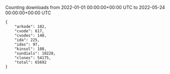 
Counting downloads from 2022-01-01 00:00:00+00:00 UTC to 2022-05-24 00:00:00+00:00 UTC

```
{
    "arkode": 102,
    "cvode": 617,
    "cvodes": 140,
    "ida": 225,
    "idas": 97,
    "kinsol": 108,
    "sundials": 10228,
    "clones": 54175,
    "total": 65692
}
```
